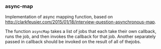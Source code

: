 ### async-map

Implementation of async mapping function, based on http://clarkfeusier.com/2015/01/18/interview-question-asynchronous-map.

The function `asyncMap` takes a list of jobs that each take their own callback, runs the job, and then invokes the callback for that job. Another separately passed in callback should be invoked on the result of all of thejobs.

